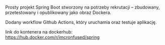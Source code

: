 Prosty projekt Spring Boot stworzony na potrzeby rekrutacji – zbudowany, przetestowany i opublikowany jako obraz Dockera.

Dodany workflow Github Actions, który uruchamia oraz testuje aplikację.


link do kontenera na dockerhub: https://hub.docker.com/r/imcronfused/spring
